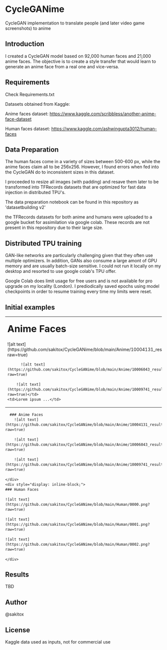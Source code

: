 # CycleGANime
CycleGAN implementation to translate people (and later video game screenshots) to anime

## Introduction

I created a CycleGAN model based on 92,000 human faces and 21,000 anime faces. The objective is to create a style transfer that would learn to generate an anime face from a real one and vice-versa.

## Requirements

Check Requirements.txt

Datasets obtained from Kaggle:
  
  Anime faces dataset: https://www.kaggle.com/scribbless/another-anime-face-dataset
  
  Human faces dataset: https://www.kaggle.com/ashwingupta3012/human-faces
  
## Data Preparation

The human faces come in a variety of sizes between 500-600 px, while the anime faces claim all to be 256x256. However, I found errors when fed into the CycleGAN do to inconsistent sizes in this dataset.

I proceeded to resize all images (with padding) and resave them later to be transformed into TFRecords datasets that are optimized for fast data injection in distributed TPU's.

The data preparation notebook can be found in this repository as 'datasetbuilding v2'

the TFRecords datasets for both anime and humans were uploaded to a google bucket for assimilation via google colab. These records are not present in this repository due to their large size.

## Distributed TPU training

GAN-like networks are particularly challenging given that they often use multiple optimizers. In addition, GANs also consume a large amont of GPU memory and are usually batch-size sensitive. I could not run it locally on my desktop and resorted to use google colab's TPU offer.

Google Colab does limit usage for free users and is not available for pro upgrade on my locality (London). I prediodically saved epochs using model checkpoints in order to resume training every time my limits were reset.

## Initial examples

<table border="0">
 <tr>
    <td><b style="font-size:30px">Anime Faces</b></td>
    <td><b style="font-size:30px">Human Faces</b></td>
 </tr>
 <tr>
    <td> ![alt text](https://github.com/sakitox/CycleGANime/blob/main/Anime/10004131_result.jpg?raw=true)

          ![alt text](https://github.com/sakitox/CycleGANime/blob/main/Anime/10006043_result.jpg?raw=true)

        ![alt text](https://github.com/sakitox/CycleGANime/blob/main/Anime/10009741_result.jpg?raw=true)</td>
    <td>Lorem ipsum ...</td>
 </tr>
</table>


      ### Anime Faces
        ![alt text](https://github.com/sakitox/CycleGANime/blob/main/Anime/10004131_result.jpg?raw=true)

        ![alt text](https://github.com/sakitox/CycleGANime/blob/main/Anime/10006043_result.jpg?raw=true)

        ![alt text](https://github.com/sakitox/CycleGANime/blob/main/Anime/10009741_result.jpg?raw=true)

    </div>
    <div style="display: inline-block;">
    ### Human Faces

    ![alt text](https://github.com/sakitox/CycleGANime/blob/main/Human/0000.png?raw=true)

    ![alt text](https://github.com/sakitox/CycleGANime/blob/main/Human/0001.png?raw=true)

    ![alt text](https://github.com/sakitox/CycleGANime/blob/main/Human/0002.png?raw=true)

    </div>
</div>


## Results

TBD

## Author

@sakitox

## License

Kaggle data used as inputs, not for commercial use
